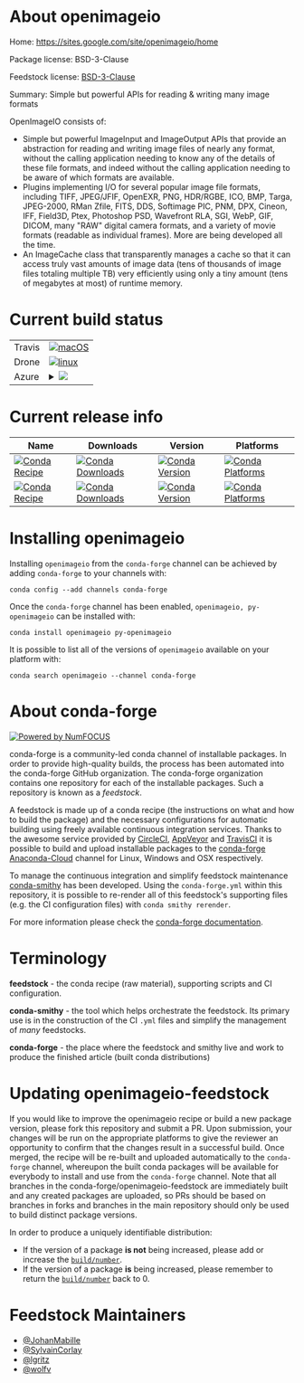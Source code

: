 About openimageio
=================

Home: https://sites.google.com/site/openimageio/home

Package license: BSD-3-Clause

Feedstock license: [BSD-3-Clause](https://github.com/conda-forge/openimageio-feedstock/blob/master/LICENSE.txt)

Summary: Simple but powerful APIs for reading & writing many image formats

OpenImageIO consists of:
- Simple but powerful ImageInput and ImageOutput APIs that provide an abstraction
  for reading and writing image files of nearly any format, without the calling
  application needing to know any of the details of these file formats, and indeed
  without the calling application needing to be aware of which formats are available.
- Plugins implementing I/O for several popular image file formats, including TIFF,
  JPEG/JFIF, OpenEXR, PNG, HDR/RGBE, ICO, BMP, Targa, JPEG-2000, RMan Zfile, FITS, DDS,
  Softimage PIC, PNM, DPX, Cineon, IFF, Field3D, Ptex, Photoshop PSD, Wavefront RLA, SGI,
  WebP, GIF, DICOM, many \"RAW\" digital camera formats, and a variety of movie formats
  (readable as individual frames). More are being developed all the time.
- An ImageCache class that transparently manages a cache so that it can access truly
  vast amounts of image data (tens of thousands of image files totaling multiple TB)
  very efficiently using only a tiny amount (tens of megabytes at most) of runtime memory.


Current build status
====================


<table><tr>
    <td>Travis</td>
    <td>
      <a href="https://travis-ci.com/conda-forge/openimageio-feedstock">
        <img alt="macOS" src="https://img.shields.io/travis/com/conda-forge/openimageio-feedstock/master.svg?label=macOS">
      </a>
    </td>
  </tr><tr>
    <td>Drone</td>
    <td>
      <a href="https://cloud.drone.io/conda-forge/openimageio-feedstock">
        <img alt="linux" src="https://img.shields.io/drone/build/conda-forge/openimageio-feedstock/master.svg?label=Linux">
      </a>
    </td>
  </tr>
    
  <tr>
    <td>Azure</td>
    <td>
      <details>
        <summary>
          <a href="https://dev.azure.com/conda-forge/feedstock-builds/_build/latest?definitionId=2634&branchName=master">
            <img src="https://dev.azure.com/conda-forge/feedstock-builds/_apis/build/status/openimageio-feedstock?branchName=master">
          </a>
        </summary>
        <table>
          <thead><tr><th>Variant</th><th>Status</th></tr></thead>
          <tbody><tr>
              <td>linux_64_boost1.72.0python3.6.____cpython</td>
              <td>
                <a href="https://dev.azure.com/conda-forge/feedstock-builds/_build/latest?definitionId=2634&branchName=master">
                  <img src="https://dev.azure.com/conda-forge/feedstock-builds/_apis/build/status/openimageio-feedstock?branchName=master&jobName=linux&configuration=linux_64_boost1.72.0python3.6.____cpython" alt="variant">
                </a>
              </td>
            </tr><tr>
              <td>linux_64_boost1.72.0python3.7.____cpython</td>
              <td>
                <a href="https://dev.azure.com/conda-forge/feedstock-builds/_build/latest?definitionId=2634&branchName=master">
                  <img src="https://dev.azure.com/conda-forge/feedstock-builds/_apis/build/status/openimageio-feedstock?branchName=master&jobName=linux&configuration=linux_64_boost1.72.0python3.7.____cpython" alt="variant">
                </a>
              </td>
            </tr><tr>
              <td>linux_64_boost1.72.0python3.8.____cpython</td>
              <td>
                <a href="https://dev.azure.com/conda-forge/feedstock-builds/_build/latest?definitionId=2634&branchName=master">
                  <img src="https://dev.azure.com/conda-forge/feedstock-builds/_apis/build/status/openimageio-feedstock?branchName=master&jobName=linux&configuration=linux_64_boost1.72.0python3.8.____cpython" alt="variant">
                </a>
              </td>
            </tr><tr>
              <td>linux_64_boost1.72.0python3.9.____cpython</td>
              <td>
                <a href="https://dev.azure.com/conda-forge/feedstock-builds/_build/latest?definitionId=2634&branchName=master">
                  <img src="https://dev.azure.com/conda-forge/feedstock-builds/_apis/build/status/openimageio-feedstock?branchName=master&jobName=linux&configuration=linux_64_boost1.72.0python3.9.____cpython" alt="variant">
                </a>
              </td>
            </tr><tr>
              <td>linux_64_boost1.74.0python3.6.____cpython</td>
              <td>
                <a href="https://dev.azure.com/conda-forge/feedstock-builds/_build/latest?definitionId=2634&branchName=master">
                  <img src="https://dev.azure.com/conda-forge/feedstock-builds/_apis/build/status/openimageio-feedstock?branchName=master&jobName=linux&configuration=linux_64_boost1.74.0python3.6.____cpython" alt="variant">
                </a>
              </td>
            </tr><tr>
              <td>linux_64_boost1.74.0python3.7.____cpython</td>
              <td>
                <a href="https://dev.azure.com/conda-forge/feedstock-builds/_build/latest?definitionId=2634&branchName=master">
                  <img src="https://dev.azure.com/conda-forge/feedstock-builds/_apis/build/status/openimageio-feedstock?branchName=master&jobName=linux&configuration=linux_64_boost1.74.0python3.7.____cpython" alt="variant">
                </a>
              </td>
            </tr><tr>
              <td>linux_64_boost1.74.0python3.8.____cpython</td>
              <td>
                <a href="https://dev.azure.com/conda-forge/feedstock-builds/_build/latest?definitionId=2634&branchName=master">
                  <img src="https://dev.azure.com/conda-forge/feedstock-builds/_apis/build/status/openimageio-feedstock?branchName=master&jobName=linux&configuration=linux_64_boost1.74.0python3.8.____cpython" alt="variant">
                </a>
              </td>
            </tr><tr>
              <td>linux_64_boost1.74.0python3.9.____cpython</td>
              <td>
                <a href="https://dev.azure.com/conda-forge/feedstock-builds/_build/latest?definitionId=2634&branchName=master">
                  <img src="https://dev.azure.com/conda-forge/feedstock-builds/_apis/build/status/openimageio-feedstock?branchName=master&jobName=linux&configuration=linux_64_boost1.74.0python3.9.____cpython" alt="variant">
                </a>
              </td>
            </tr><tr>
              <td>linux_aarch64_boost1.72.0python3.6.____cpython</td>
              <td>
                <a href="https://dev.azure.com/conda-forge/feedstock-builds/_build/latest?definitionId=2634&branchName=master">
                  <img src="https://dev.azure.com/conda-forge/feedstock-builds/_apis/build/status/openimageio-feedstock?branchName=master&jobName=linux&configuration=linux_aarch64_boost1.72.0python3.6.____cpython" alt="variant">
                </a>
              </td>
            </tr><tr>
              <td>linux_aarch64_boost1.72.0python3.7.____cpython</td>
              <td>
                <a href="https://dev.azure.com/conda-forge/feedstock-builds/_build/latest?definitionId=2634&branchName=master">
                  <img src="https://dev.azure.com/conda-forge/feedstock-builds/_apis/build/status/openimageio-feedstock?branchName=master&jobName=linux&configuration=linux_aarch64_boost1.72.0python3.7.____cpython" alt="variant">
                </a>
              </td>
            </tr><tr>
              <td>linux_aarch64_boost1.72.0python3.8.____cpython</td>
              <td>
                <a href="https://dev.azure.com/conda-forge/feedstock-builds/_build/latest?definitionId=2634&branchName=master">
                  <img src="https://dev.azure.com/conda-forge/feedstock-builds/_apis/build/status/openimageio-feedstock?branchName=master&jobName=linux&configuration=linux_aarch64_boost1.72.0python3.8.____cpython" alt="variant">
                </a>
              </td>
            </tr><tr>
              <td>linux_aarch64_boost1.72.0python3.9.____cpython</td>
              <td>
                <a href="https://dev.azure.com/conda-forge/feedstock-builds/_build/latest?definitionId=2634&branchName=master">
                  <img src="https://dev.azure.com/conda-forge/feedstock-builds/_apis/build/status/openimageio-feedstock?branchName=master&jobName=linux&configuration=linux_aarch64_boost1.72.0python3.9.____cpython" alt="variant">
                </a>
              </td>
            </tr><tr>
              <td>linux_aarch64_boost1.74.0python3.6.____cpython</td>
              <td>
                <a href="https://dev.azure.com/conda-forge/feedstock-builds/_build/latest?definitionId=2634&branchName=master">
                  <img src="https://dev.azure.com/conda-forge/feedstock-builds/_apis/build/status/openimageio-feedstock?branchName=master&jobName=linux&configuration=linux_aarch64_boost1.74.0python3.6.____cpython" alt="variant">
                </a>
              </td>
            </tr><tr>
              <td>linux_aarch64_boost1.74.0python3.7.____cpython</td>
              <td>
                <a href="https://dev.azure.com/conda-forge/feedstock-builds/_build/latest?definitionId=2634&branchName=master">
                  <img src="https://dev.azure.com/conda-forge/feedstock-builds/_apis/build/status/openimageio-feedstock?branchName=master&jobName=linux&configuration=linux_aarch64_boost1.74.0python3.7.____cpython" alt="variant">
                </a>
              </td>
            </tr><tr>
              <td>linux_aarch64_boost1.74.0python3.8.____cpython</td>
              <td>
                <a href="https://dev.azure.com/conda-forge/feedstock-builds/_build/latest?definitionId=2634&branchName=master">
                  <img src="https://dev.azure.com/conda-forge/feedstock-builds/_apis/build/status/openimageio-feedstock?branchName=master&jobName=linux&configuration=linux_aarch64_boost1.74.0python3.8.____cpython" alt="variant">
                </a>
              </td>
            </tr><tr>
              <td>linux_aarch64_boost1.74.0python3.9.____cpython</td>
              <td>
                <a href="https://dev.azure.com/conda-forge/feedstock-builds/_build/latest?definitionId=2634&branchName=master">
                  <img src="https://dev.azure.com/conda-forge/feedstock-builds/_apis/build/status/openimageio-feedstock?branchName=master&jobName=linux&configuration=linux_aarch64_boost1.74.0python3.9.____cpython" alt="variant">
                </a>
              </td>
            </tr><tr>
              <td>linux_ppc64le_boost1.72.0python3.6.____cpython</td>
              <td>
                <a href="https://dev.azure.com/conda-forge/feedstock-builds/_build/latest?definitionId=2634&branchName=master">
                  <img src="https://dev.azure.com/conda-forge/feedstock-builds/_apis/build/status/openimageio-feedstock?branchName=master&jobName=linux&configuration=linux_ppc64le_boost1.72.0python3.6.____cpython" alt="variant">
                </a>
              </td>
            </tr><tr>
              <td>linux_ppc64le_boost1.72.0python3.7.____cpython</td>
              <td>
                <a href="https://dev.azure.com/conda-forge/feedstock-builds/_build/latest?definitionId=2634&branchName=master">
                  <img src="https://dev.azure.com/conda-forge/feedstock-builds/_apis/build/status/openimageio-feedstock?branchName=master&jobName=linux&configuration=linux_ppc64le_boost1.72.0python3.7.____cpython" alt="variant">
                </a>
              </td>
            </tr><tr>
              <td>linux_ppc64le_boost1.72.0python3.8.____cpython</td>
              <td>
                <a href="https://dev.azure.com/conda-forge/feedstock-builds/_build/latest?definitionId=2634&branchName=master">
                  <img src="https://dev.azure.com/conda-forge/feedstock-builds/_apis/build/status/openimageio-feedstock?branchName=master&jobName=linux&configuration=linux_ppc64le_boost1.72.0python3.8.____cpython" alt="variant">
                </a>
              </td>
            </tr><tr>
              <td>linux_ppc64le_boost1.72.0python3.9.____cpython</td>
              <td>
                <a href="https://dev.azure.com/conda-forge/feedstock-builds/_build/latest?definitionId=2634&branchName=master">
                  <img src="https://dev.azure.com/conda-forge/feedstock-builds/_apis/build/status/openimageio-feedstock?branchName=master&jobName=linux&configuration=linux_ppc64le_boost1.72.0python3.9.____cpython" alt="variant">
                </a>
              </td>
            </tr><tr>
              <td>linux_ppc64le_boost1.74.0python3.6.____cpython</td>
              <td>
                <a href="https://dev.azure.com/conda-forge/feedstock-builds/_build/latest?definitionId=2634&branchName=master">
                  <img src="https://dev.azure.com/conda-forge/feedstock-builds/_apis/build/status/openimageio-feedstock?branchName=master&jobName=linux&configuration=linux_ppc64le_boost1.74.0python3.6.____cpython" alt="variant">
                </a>
              </td>
            </tr><tr>
              <td>linux_ppc64le_boost1.74.0python3.7.____cpython</td>
              <td>
                <a href="https://dev.azure.com/conda-forge/feedstock-builds/_build/latest?definitionId=2634&branchName=master">
                  <img src="https://dev.azure.com/conda-forge/feedstock-builds/_apis/build/status/openimageio-feedstock?branchName=master&jobName=linux&configuration=linux_ppc64le_boost1.74.0python3.7.____cpython" alt="variant">
                </a>
              </td>
            </tr><tr>
              <td>linux_ppc64le_boost1.74.0python3.8.____cpython</td>
              <td>
                <a href="https://dev.azure.com/conda-forge/feedstock-builds/_build/latest?definitionId=2634&branchName=master">
                  <img src="https://dev.azure.com/conda-forge/feedstock-builds/_apis/build/status/openimageio-feedstock?branchName=master&jobName=linux&configuration=linux_ppc64le_boost1.74.0python3.8.____cpython" alt="variant">
                </a>
              </td>
            </tr><tr>
              <td>linux_ppc64le_boost1.74.0python3.9.____cpython</td>
              <td>
                <a href="https://dev.azure.com/conda-forge/feedstock-builds/_build/latest?definitionId=2634&branchName=master">
                  <img src="https://dev.azure.com/conda-forge/feedstock-builds/_apis/build/status/openimageio-feedstock?branchName=master&jobName=linux&configuration=linux_ppc64le_boost1.74.0python3.9.____cpython" alt="variant">
                </a>
              </td>
            </tr><tr>
              <td>osx_64_boost1.72.0python3.6.____cpython</td>
              <td>
                <a href="https://dev.azure.com/conda-forge/feedstock-builds/_build/latest?definitionId=2634&branchName=master">
                  <img src="https://dev.azure.com/conda-forge/feedstock-builds/_apis/build/status/openimageio-feedstock?branchName=master&jobName=osx&configuration=osx_64_boost1.72.0python3.6.____cpython" alt="variant">
                </a>
              </td>
            </tr><tr>
              <td>osx_64_boost1.72.0python3.7.____cpython</td>
              <td>
                <a href="https://dev.azure.com/conda-forge/feedstock-builds/_build/latest?definitionId=2634&branchName=master">
                  <img src="https://dev.azure.com/conda-forge/feedstock-builds/_apis/build/status/openimageio-feedstock?branchName=master&jobName=osx&configuration=osx_64_boost1.72.0python3.7.____cpython" alt="variant">
                </a>
              </td>
            </tr><tr>
              <td>osx_64_boost1.72.0python3.8.____cpython</td>
              <td>
                <a href="https://dev.azure.com/conda-forge/feedstock-builds/_build/latest?definitionId=2634&branchName=master">
                  <img src="https://dev.azure.com/conda-forge/feedstock-builds/_apis/build/status/openimageio-feedstock?branchName=master&jobName=osx&configuration=osx_64_boost1.72.0python3.8.____cpython" alt="variant">
                </a>
              </td>
            </tr><tr>
              <td>osx_64_boost1.72.0python3.9.____cpython</td>
              <td>
                <a href="https://dev.azure.com/conda-forge/feedstock-builds/_build/latest?definitionId=2634&branchName=master">
                  <img src="https://dev.azure.com/conda-forge/feedstock-builds/_apis/build/status/openimageio-feedstock?branchName=master&jobName=osx&configuration=osx_64_boost1.72.0python3.9.____cpython" alt="variant">
                </a>
              </td>
            </tr><tr>
              <td>osx_64_boost1.74.0python3.6.____cpython</td>
              <td>
                <a href="https://dev.azure.com/conda-forge/feedstock-builds/_build/latest?definitionId=2634&branchName=master">
                  <img src="https://dev.azure.com/conda-forge/feedstock-builds/_apis/build/status/openimageio-feedstock?branchName=master&jobName=osx&configuration=osx_64_boost1.74.0python3.6.____cpython" alt="variant">
                </a>
              </td>
            </tr><tr>
              <td>osx_64_boost1.74.0python3.7.____cpython</td>
              <td>
                <a href="https://dev.azure.com/conda-forge/feedstock-builds/_build/latest?definitionId=2634&branchName=master">
                  <img src="https://dev.azure.com/conda-forge/feedstock-builds/_apis/build/status/openimageio-feedstock?branchName=master&jobName=osx&configuration=osx_64_boost1.74.0python3.7.____cpython" alt="variant">
                </a>
              </td>
            </tr><tr>
              <td>osx_64_boost1.74.0python3.8.____cpython</td>
              <td>
                <a href="https://dev.azure.com/conda-forge/feedstock-builds/_build/latest?definitionId=2634&branchName=master">
                  <img src="https://dev.azure.com/conda-forge/feedstock-builds/_apis/build/status/openimageio-feedstock?branchName=master&jobName=osx&configuration=osx_64_boost1.74.0python3.8.____cpython" alt="variant">
                </a>
              </td>
            </tr><tr>
              <td>osx_64_boost1.74.0python3.9.____cpython</td>
              <td>
                <a href="https://dev.azure.com/conda-forge/feedstock-builds/_build/latest?definitionId=2634&branchName=master">
                  <img src="https://dev.azure.com/conda-forge/feedstock-builds/_apis/build/status/openimageio-feedstock?branchName=master&jobName=osx&configuration=osx_64_boost1.74.0python3.9.____cpython" alt="variant">
                </a>
              </td>
            </tr>
          </tbody>
        </table>
      </details>
    </td>
  </tr>
</table>

Current release info
====================

| Name | Downloads | Version | Platforms |
| --- | --- | --- | --- |
| [![Conda Recipe](https://img.shields.io/badge/recipe-openimageio-green.svg)](https://anaconda.org/conda-forge/openimageio) | [![Conda Downloads](https://img.shields.io/conda/dn/conda-forge/openimageio.svg)](https://anaconda.org/conda-forge/openimageio) | [![Conda Version](https://img.shields.io/conda/vn/conda-forge/openimageio.svg)](https://anaconda.org/conda-forge/openimageio) | [![Conda Platforms](https://img.shields.io/conda/pn/conda-forge/openimageio.svg)](https://anaconda.org/conda-forge/openimageio) |
| [![Conda Recipe](https://img.shields.io/badge/recipe-py--openimageio-green.svg)](https://anaconda.org/conda-forge/py-openimageio) | [![Conda Downloads](https://img.shields.io/conda/dn/conda-forge/py-openimageio.svg)](https://anaconda.org/conda-forge/py-openimageio) | [![Conda Version](https://img.shields.io/conda/vn/conda-forge/py-openimageio.svg)](https://anaconda.org/conda-forge/py-openimageio) | [![Conda Platforms](https://img.shields.io/conda/pn/conda-forge/py-openimageio.svg)](https://anaconda.org/conda-forge/py-openimageio) |

Installing openimageio
======================

Installing `openimageio` from the `conda-forge` channel can be achieved by adding `conda-forge` to your channels with:

```
conda config --add channels conda-forge
```

Once the `conda-forge` channel has been enabled, `openimageio, py-openimageio` can be installed with:

```
conda install openimageio py-openimageio
```

It is possible to list all of the versions of `openimageio` available on your platform with:

```
conda search openimageio --channel conda-forge
```


About conda-forge
=================

[![Powered by NumFOCUS](https://img.shields.io/badge/powered%20by-NumFOCUS-orange.svg?style=flat&colorA=E1523D&colorB=007D8A)](http://numfocus.org)

conda-forge is a community-led conda channel of installable packages.
In order to provide high-quality builds, the process has been automated into the
conda-forge GitHub organization. The conda-forge organization contains one repository
for each of the installable packages. Such a repository is known as a *feedstock*.

A feedstock is made up of a conda recipe (the instructions on what and how to build
the package) and the necessary configurations for automatic building using freely
available continuous integration services. Thanks to the awesome service provided by
[CircleCI](https://circleci.com/), [AppVeyor](https://www.appveyor.com/)
and [TravisCI](https://travis-ci.com/) it is possible to build and upload installable
packages to the [conda-forge](https://anaconda.org/conda-forge)
[Anaconda-Cloud](https://anaconda.org/) channel for Linux, Windows and OSX respectively.

To manage the continuous integration and simplify feedstock maintenance
[conda-smithy](https://github.com/conda-forge/conda-smithy) has been developed.
Using the ``conda-forge.yml`` within this repository, it is possible to re-render all of
this feedstock's supporting files (e.g. the CI configuration files) with ``conda smithy rerender``.

For more information please check the [conda-forge documentation](https://conda-forge.org/docs/).

Terminology
===========

**feedstock** - the conda recipe (raw material), supporting scripts and CI configuration.

**conda-smithy** - the tool which helps orchestrate the feedstock.
                   Its primary use is in the construction of the CI ``.yml`` files
                   and simplify the management of *many* feedstocks.

**conda-forge** - the place where the feedstock and smithy live and work to
                  produce the finished article (built conda distributions)


Updating openimageio-feedstock
==============================

If you would like to improve the openimageio recipe or build a new
package version, please fork this repository and submit a PR. Upon submission,
your changes will be run on the appropriate platforms to give the reviewer an
opportunity to confirm that the changes result in a successful build. Once
merged, the recipe will be re-built and uploaded automatically to the
`conda-forge` channel, whereupon the built conda packages will be available for
everybody to install and use from the `conda-forge` channel.
Note that all branches in the conda-forge/openimageio-feedstock are
immediately built and any created packages are uploaded, so PRs should be based
on branches in forks and branches in the main repository should only be used to
build distinct package versions.

In order to produce a uniquely identifiable distribution:
 * If the version of a package **is not** being increased, please add or increase
   the [``build/number``](https://conda.io/docs/user-guide/tasks/build-packages/define-metadata.html#build-number-and-string).
 * If the version of a package **is** being increased, please remember to return
   the [``build/number``](https://conda.io/docs/user-guide/tasks/build-packages/define-metadata.html#build-number-and-string)
   back to 0.

Feedstock Maintainers
=====================

* [@JohanMabille](https://github.com/JohanMabille/)
* [@SylvainCorlay](https://github.com/SylvainCorlay/)
* [@lgritz](https://github.com/lgritz/)
* [@wolfv](https://github.com/wolfv/)

